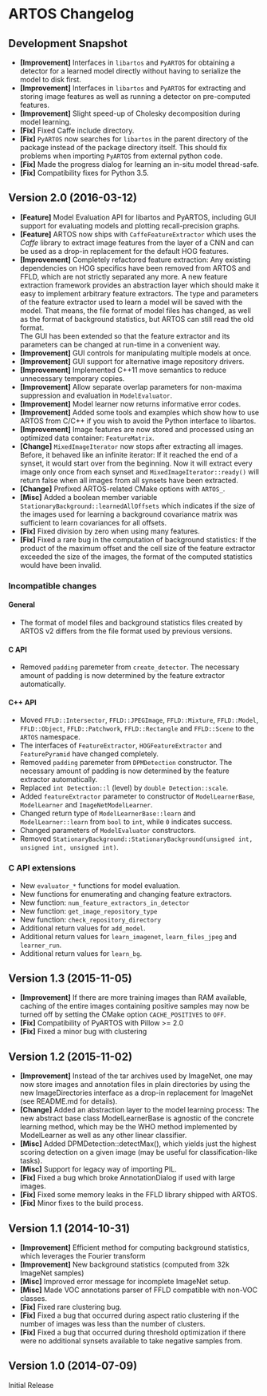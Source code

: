 ARTOS Changelog
===============

Development Snapshot
------------------------------

- **[Improvement]** Interfaces in `libartos` and `PyARTOS` for obtaining a detector for a learned model directly without having to serialize the model to disk first.
- **[Improvement]** Interfaces in `libartos` and `PyARTOS` for extracting and storing image features as well as running a detector on pre-computed features.
- **[Improvement]** Slight speed-up of Cholesky decomposition during model learning.
- **[Fix]** Fixed Caffe include directory.
- **[Fix]** `PyARTOS` now searches for `libartos` in the parent directory of the package instead of the package directory itself.
  This should fix problems when importing `PyARTOS` from external python code.
- **[Fix]** Made the progress dialog for learning an in-situ model thread-safe.
- **[Fix]** Compatibility fixes for Python 3.5.


Version 2.0 (2016-03-12)
------------------------

- **[Feature]** Model Evaluation API for libartos and PyARTOS, including GUI support for evaluating models and plotting recall-precision graphs.
- **[Feature]** ARTOS now ships with `CaffeFeatureExtractor` which uses the *Caffe* library to extract image features from the layer of a CNN
  and can be used as a drop-in replacement for the default HOG features.
- **[Improvement]** Completely refactored feature extraction: Any existing dependencies on HOG specifics have been removed from ARTOS and FFLD,
  which are not strictly separated any more. A new feature extraction framework provides an abstraction layer which should make it easy
  to implement arbitrary feature extractors. The type and parameters of the feature extractor used to learn a model will be saved with the model.
  That means, the file format of model files has changed, as well as the format of background statistics, but ARTOS can still read the old format.  
  The GUI has been extended so that the feature extractor and its parameters can be changed at run-time in a convenient way.
- **[Improvement]** GUI controls for manipulating multiple models at once.
- **[Improvement]** GUI support for alternative image repository drivers.
- **[Improvement]** Implemented C++11 move semantics to reduce unnecessary temporary copies.
- **[Improvement]** Allow separate overlap parameters for non-maxima suppression and evaluation in `ModelEvaluator`.
- **[Improvement]** Model learner now returns informative error codes.
- **[Improvement]** Added some tools and examples which show how to use ARTOS from C/C++ if you wish to avoid the Python interface to libartos.
- **[Improvement]** Image features are now stored and processed using an optimized data container: `FeatureMatrix`.
- **[Change]** `MixedImageIterator` now stops after extracting all images. Before, it behaved like an infinite iterator: If it reached the end of a synset,
  it would start over from the beginning. Now it will extract every image only once from each synset and `MixedImageIterator::ready()` will return false
  when all images from all synsets have been extracted.
- **[Change]** Prefixed ARTOS-related CMake options with `ARTOS_`.
- **[Misc]** Added a boolean member variable `StationaryBackground::learnedAllOffsets` which indicates if the size of the images used for learning a
  background covariance matrix was sufficient to learn covariances for all offsets.
- **[Fix]** Fixed division by zero when using many features.
- **[Fix]** Fixed a rare bug in the computation of background statistics: If the product of the maximum offset and the cell size of the feature
  extractor exceeded the size of the images, the format of the computed statistics would have been invalid.

### Incompatible changes ###

#### General ####
- The format of model files and background statistics files created by ARTOS v2 differs from the file format used by previous versions.

#### C API ####
- Removed `padding` paremeter from `create_detector`. The necessary amount of padding is now determined by the feature extractor automatically.

#### C++ API ####
- Moved `FFLD::Intersector`, `FFLD::JPEGImage`, `FFLD::Mixture`, `FFLD::Model`, `FFLD::Object`, `FFLD::Patchwork`, `FFLD::Rectangle` and
  `FFLD::Scene` to the `ARTOS` namespace.
- The interfaces of `FeatureExtractor`, `HOGFeatureExtractor` and `FeaturePyramid` have changed completely.
- Removed `padding` paremeter from `DPMDetection` constructor. The necessary amount of padding is now determined by the feature extractor automatically.
- Replaced `int Detection::l` (level) by `double Detection::scale`.
- Added `featureExtractor` parameter to constructor of `ModelLearnerBase`, `ModelLearner` and `ImageNetModelLearner`.
- Changed return type of `ModelLearnerBase::learn` and `ModelLearner::learn` from `bool` to `int`, while `0` indicates success.
- Changed parameters of `ModelEvaluator` constructors.
- Removed `StationaryBackground::StationaryBackground(unsigned int, unsigned int, unsigned int)`.

### C API extensions ###

- New `evaluator_*` functions for model evaluation.
- New functions for enumerating and changing feature extractors.
- New function: `num_feature_extractors_in_detector`
- New function: `get_image_repository_type`
- New function: `check_repository_directory`
- Additional return values for `add_model`.
- Additional return values for `learn_imagenet`, `learn_files_jpeg` and `learner_run`.
- Additional return values for `learn_bg`.


Version 1.3 (2015-11-05)
------------------------

- **[Improvement]** If there are more training images than RAM available, caching of the entire images containing positive samples may now be turned off
  by setting the CMake option `CACHE_POSITIVES` to `OFF`.
- **[Fix]** Compatibility of PyARTOS with Pillow >= 2.0
- **[Fix]** Fixed a minor bug with clustering


Version 1.2 (2015-11-02)
------------------------

- **[Improvement]** Instead of the tar archives used by ImageNet, one may now store images and annotation files in plain directories by using the
  new ImageDirectories interface as a drop-in replacement for ImageNet (see README.md for details).
- **[Change]** Added an abstraction layer to the model learning process: The new abstract base class ModelLearnerBase is agnostic of the concrete
  learning method, which may be the WHO method implemented by ModelLearner as well as any other linear classifier.
- **[Misc]** Added DPMDetection::detectMax(), which yields just the highest scoring detection on a given image (may be useful for classification-like tasks).
- **[Misc]** Support for legacy way of importing PIL.
- **[Fix]** Fixed a bug which broke AnnotationDialog if used with large images.
- **[Fix]** Fixed some memory leaks in the FFLD library shipped with ARTOS.
- **[Fix]** Minor fixes to the build process.


Version 1.1 (2014-10-31)
------------------------

- **[Improvement]** Efficient method for computing background statistics, which leverages the Fourier transform
- **[Improvement]** New background statistics (computed from 32k ImageNet samples)
- **[Misc]** Improved error message for incomplete ImageNet setup.
- **[Misc]** Made VOC annotations parser of FFLD compatible with non-VOC classes.
- **[Fix]** Fixed rare clustering bug.
- **[Fix]** Fixed a bug that occurred during aspect ratio clustering if the number of images was less than the number of clusters.
- **[Fix]** Fixed a bug that occurred during threshold optimization if there were no additional synsets available to take negative samples from.


Version 1.0 (2014-07-09)
------------------------

Initial Release
